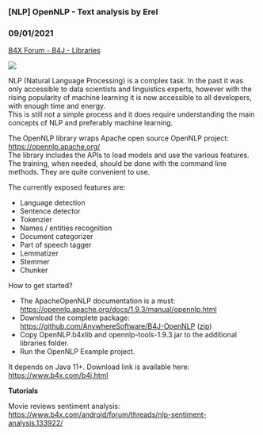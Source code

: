 ### [NLP] OpenNLP - Text analysis by Erel
### 09/01/2021
[B4X Forum - B4J - Libraries](https://www.b4x.com/android/forum/threads/133883/)

![](https://www.b4x.com/basic4android/images/81nbSzMPaD.gif)  
  
NLP (Natural Language Processing) is a complex task. In the past it was only accessible to data scientists and linguistics experts, however with the rising popularity of machine learning it is now accessible to all developers, with enough time and energy.  
This is still not a simple process and it does require understanding the main concepts of NLP and preferably machine learning.  
  
The OpenNLP library wraps Apache open source OpenNLP project: <https://opennlp.apache.org/>  
The library includes the APIs to load models and use the various features. The training, when needed, should be done with the command line methods. They are quite convenient to use.  
  
The currently exposed features are:  

- Language detection
- Sentence detector
- Tokenzier
- Names / entities recognition
- Document categorizer
- Part of speech tagger
- Lemmatizer
- Stemmer
- Chunker

How to get started?  
  
- The ApacheOpenNLP documentation is a must: <https://opennlp.apache.org/docs/1.9.3/manual/opennlp.html>  
- Download the complete package: <https://github.com/AnywhereSoftware/B4J-OpenNLP> ([zip](https://github.com/AnywhereSoftware/B4J-OpenNLP/archive/refs/heads/main.zip))  
- Copy OpenNLP.b4xlib and opennlp-tools-1.9.3.jar to the additional libraries folder.  
- Run the OpenNLP Example project.  
  
  
It depends on Java 11+. Download link is available here: <https://www.b4x.com/b4j.html>  
  
**Tutorials**  
  
Movie reviews sentiment analysis: <https://www.b4x.com/android/forum/threads/nlp-sentiment-analysis.133922/>